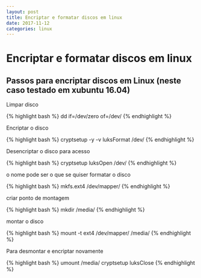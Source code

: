 ```yaml
---
layout: post
title: Encriptar e formatar discos em linux
date: 2017-11-12
categories: linux
---
```

# Encriptar e formatar discos em linux

## Passos para encriptar discos em Linux (neste caso testado em xubuntu 16.04)

Limpar disco

{% highlight bash %}
    dd if=/dev/zero of=/dev/<disk>
{% endhighlight %}


Encriptar o disco

{% highlight bash %}
    cryptsetup -y -v luksFormat /dev/<disk>
{% endhighlight %}

Desencriptar o disco para acesso

{% highlight bash %}
    cryptsetup luksOpen /dev/<disk> <nome>
{% endhighlight %}

o nome pode ser o que se quiser
formatar o disco

{% highlight bash %}
    mkfs.ext4 /dev/mapper/<nome>
{% endhighlight %}

criar ponto de montagem

{% highlight bash %}
    mkdir /media/<ponto de montagem>
{% endhighlight %}

montar o disco

{% highlight bash %}
    mount -t ext4 /dev/mapper/<nome> /media/<ponto de montagem>
{% endhighlight %}

Para desmontar e encriptar novamente

{% highlight bash %}
    umount /media/<ponto de montagem>
    cryptsetup luksClose <nome>
{% endhighlight %}
